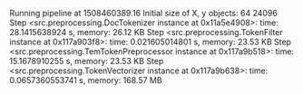 Running pipeline at 1508460389.16
Initial size of X, y objects: 64 24096
Step <src.preprocessing.DocTokenizer instance at 0x11a5e4908>:
	time: 28.1415638924 s, memory: 26.12 KB
Step <src.preprocessing.TokenFilter instance at 0x117a903f8>:
	time: 0.021605014801 s, memory: 23.53 KB
Step <src.preprocessing.TemTokenPreprocessor instance at 0x117a9b518>:
	time: 15.1678910255 s, memory: 23.53 KB
Step <src.preprocessing.TokenVectorizer instance at 0x117a9b638>:
	time: 0.0657360553741 s, memory: 168.57 MB
